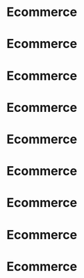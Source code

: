 # Ecommerce
# Ecommerce
# Ecommerce
# Ecommerce
# Ecommerce
# Ecommerce
# Ecommerce
# Ecommerce
# Ecommerce
